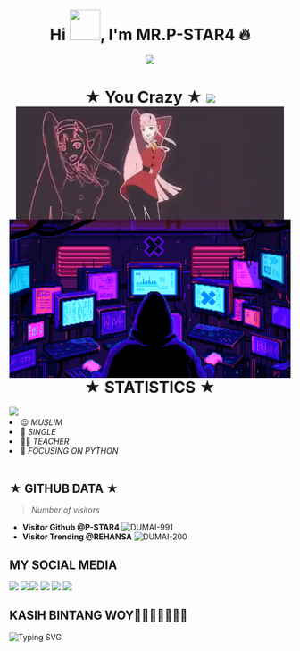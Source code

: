 
<h1 align="center">Hi <img src="https://github.com/mitul3737/mitul3737/blob/main/Wave.gif" height="55px" width="55px">, I'm MR.P-STAR4 🔥</h1>
<!-- Typing SVG by DenverCoder1 - https://github.com/DenverCoder1/readme-typing-svg -->
<p align="center">
<!--   <a href="https://github.com/DenverCoder1/readme-typing-svg"> -->
    <img src="https://readme-typing-svg.herokuapp.com?color=E22FE4&width=380&height=45&lines=Welcome+To+My+Github;You+Know+Who+Is+Handsome;P-+STAR7;Nice+To+Meet+You+...&center=true"></a>

</p>
<h1 align="center">★ You Crazy ★ <img src="https://github.com/mitul3737/mitul3737/blob/main/mituls code.gif"
<h1 align="center"><img src="https://github.com/P-STAR4/P-STAR4/blob/main/Zero%20Two%20Dance.webp"
<h1 align="center"><img src="https://github.com/P-STAR4/P-STAR4/blob/main/Hacking%20Animasi.gif"
<h1 align="center">★ STATISTICS ★</i></b></h3>
<a href="https://github.com/Hunter-alamin"><img width=550 src="https://github-profile-trophy.vercel.app/?username=Hunter-alamin&theme=dracula&no-frame=true&title=Followers,Stars,Commit,Repository,Issues"/></a>
<li> 😍 <i> MUSLIM</i></li>
<li> 🌚 <i> SINGLE</i></li>
<li> 👩‍💻 <i> TEACHER</i></li>
<li> 🌟 <i> FOCUSING ON PYTHON</i></li><br>

## ★ GITHUB DATA ★
>
> *Number of visitors*
* **Visitor Github @P-STAR4**
![DUMAI-991](https://komarev.com/ghpvc/?username=Dumai-991&color=blue)
* **Visitor Trending @REHANSA**
![DUMAI-200](https://komarev.com/ghpvc/?username=Dumai-200&color=blue)
>
## MY SOCIAL MEDIA
[![](https://img.shields.io/badge/Github-black?logo=Github&logoColor=black&labelColor=white)](https://github.com/REHANSA) [![](https://img.shields.io/badge/Twitter-yellow?logo=Twitter&logoColor=White&labelColor=white)](https://instagram/____drack.club____)[![](https://img.shields.io/badge/Telegram-blue?logo=Telegram&logoColor=red&labelColor=white)](https://instagram/____drack.club____)
[![](https://img.shields.io/badge/Facebook-blue?logo=Facebook&logoColor=blue&labelColor=white)](https://facebook.com/Botz20%Cft) [![](https://img.shields.io/badge/Instagram-red?logo=Instagram&logoColor=red&labelColor=white)](https://www.instagram.com/____drack.club____) [![](https://img.shields.io/badge/Whatsapp-CHAT-red?logo=Whatsapp&logoColor=Brightgreen&labelColor=white)](https://wa.me/+62895333300188?text=*Asalamualaikum+kak+P-STAR7+ganteng*)
## KASIH BINTANG WOY🌟🌟🌟🌟🌟🌟🌟
![Typing SVG](https://readme-typing-svg.herokuapp.com?lines=Selamat+Bersenang-senang-Kawan....!+)
